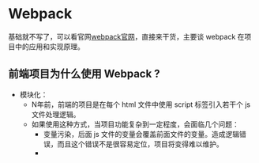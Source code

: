 # Webpack

基础就不写了，可以看官网[webpack官网](https://www.webpackjs.com/concepts/)，直接来干货，主要谈 webpack 在项目中的应用和实现原理。

## 前端项目为什么使用 Webpack ?

- 模块化：
    - N年前，前端的项目是在每个 html 文件中使用 script 标签引入若干个 js 文件处理逻辑。
    - 如果使用这种方式，当项目功能复杂到一定程度，会面临几个问题：
        - 变量污染，后面 js 文件的变量会覆盖前面文件的变量。造成逻辑错误，而且这个错误不是很容易定位，项目将变得难以维护。
        - 